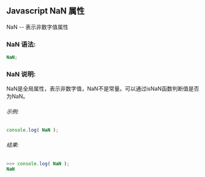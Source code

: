 ## Javascript NaN 属性

NaN -- 表示非数字值属性

### NaN 语法:

  ```javascript
  NaN;
  ```

### NaN 说明:

NaN是全局属性，表示非数字值，NaN不是常量。可以通过isNaN函数判断值是否为NaN。

###### 示例:

  ```javascript
  console.log( NaN );
  ```

###### 结果:

  ```javascript
  >>> console.log( NaN );
  NaN
  ```
